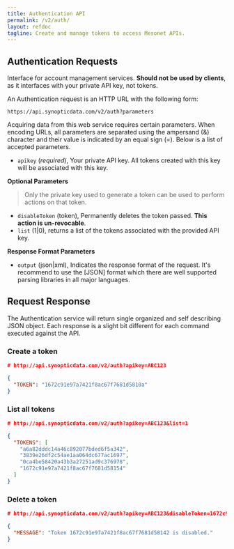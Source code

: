 ```yaml
---
title: Authentication API
permalink: /v2/auth/
layout: refdoc
tagline: Create and manage tokens to access Mesonet APIs.
---
```


## Authentication Requests

Interface for account management services. **Should not be used by clients**, as it interfaces with your private API key, not tokens.

An Authentication request is an HTTP URL with the following form:

```
https://api.synopticdata.com/v2/auth?parameters
```

Acquiring data from this web service requires certain parameters. When encoding URLs, all parameters are separated using the ampersand (&) character and their value is indicated by an equal sign (=). Below is a list of accepted parameters.

* `apikey` (_required_), Your private API key. All tokens created with this key will be associated with this key.

**Optional Parameters**

> Only the private key used to generate a token can be used to perform actions on that token.

* `disableToken` (token), Permanently deletes the token passed. **This action is un-revocable**.
* `list` (1|0), returns a list of the tokens associated with the provided API key.

**Response Format Parameters**

* `output` (json|xml), Indicates the response format of the request. It's recommend to use the [JSON] format which there are well supported parsing libraries in all major languages.

## Request Response

The Authentication service will return single organized and self describing JSON object. Each response is a slight bit different for each command executed against the API.

### Create a token

```json
# http://api.synopticdata.com/v2/auth?apikey=ABC123

{
  "TOKEN": "1672c91e97a7421f8ac67f7681d5810a"
}
```

### List all tokens

```json
# http://api.synopticdata.com/v2/auth?apikey=ABC123&list=1

{
  "TOKENS": [
    "a6a82dddc14a46c892077bded6f5a342",
    "3839e26df2c54ae1aa064dc677ac1697",
    "0ca4be58420a43b3a27251ad9c376978",
    "1672c91e97a7421f8ac67f7681d58154"
  ]
}
```

### Delete a token

```json
# http://api.synopticdata.com/v2/auth?apikey=ABC123&disableToken=1672c91e97a7421f8ac67f7681d58142

{
  "MESSAGE": "Token 1672c91e97a7421f8ac67f7681d58142 is disabled."
}
```

<!-- References & URLs -->
